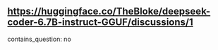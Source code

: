 ## https://huggingface.co/TheBloke/deepseek-coder-6.7B-instruct-GGUF/discussions/1

contains_question: no
